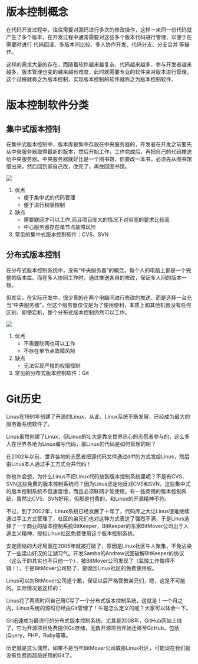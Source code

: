 # 版本控制概念

在代码开发过程中，往往需要对源码进行多次的修改操作，这样一来同一份代码就产生了多个版本，在开发过程中通常需要对这些多个版本代码进行管理，以便于在需要时进行 代码回滚、多版本间比较、多人协作开发、代码分支、分支合并 等操作。

这样的需求大量的存在，而随着软件越来越复杂、代码越来越多、参与开发者越来越多，版本管理也变的越来越有难度，此时就需要专业的软件来对版本进行管理，这个过程就称之为版本控制，实现版本控制的软件就称之为版本控制软件。



# 版本控制软件分类

## 集中式版本控制

在集中式版本控制中，版本库是集中存放在中央服务器的，开发者在开发之前要先从中央服务器取得最新的版本，然后开始工作，工作完成后，再把自己的代码推送给中央服务器。中央服务器就好比是一个图书馆，你要改一本书，必须先从图书馆借出来，然后回到家自己改，改完了，再放回图书馆。

![](https://note.youdao.com/yws/api/personal/file/C06CEA92B9DB4717BF6FA00F79626EB2?method=download&shareKey=c40fe819993478cbec939bfd54406ad6)

1. 优点
   - 便于集中式的代码管理
   - 便于进行权限控制
2. 缺点
   - 需要联网才可以工作,而且项目庞大的情况下对带宽的要求比较高
   - 中心服务器存在单节点故障风险
3. 常见的集中式版本控制软件：CVS、SVN



## 分布式版本控制

在分布式版本控制系统中，没有“中央服务器”的概念，每个人的电脑上都是一个完整的版本库。而在多人协同工作时，通过推送各自的修改，保证多人间的版本一致。

但其实，在实际开发中，很少真的在两个电脑间进行修改的推送，而是选择一台充当“中央服务器”，但这个服务器仅仅是为了使用便利，本质上和其他机器没有任何区别，即使宕机，整个分布式版本控制仍然可以工作。

![](https://note.youdao.com/yws/api/personal/file/9E568EB5F8DB4D17B5D03E4E8AC0A0CD?method=download&shareKey=71f39dbd5ecd43a9c0df3c6220121d00)

1. 优点
   - 不需要联网也可以工作
   - 不存在单节点故障风险
2. 缺点
   - 无法实现严格的权限控制
3. 常见的分布式版本控制软件：Git



# Git历史

Linus在1991年创建了开源的Linux，从此，Linux系统不断发展，已经成为最大的服务器系统软件了。

Linus虽然创建了Linux，但Linux的壮大是靠全世界热心的志愿者参与的，这么多人在世界各地为Linux编写代码，那Linux的代码是如何管理的呢？

在2002年以前，世界各地的志愿者把源代码文件通过diff的方式发给Linus，然后由Linus本人通过手工方式合并代码！

你也许会想，为什么Linus不把Linux代码放到版本控制系统里呢？不是有CVS、SVN这些免费的版本控制系统吗？因为Linus坚定地反对CVS和SVN，这些集中式的版本控制系统不但速度慢，而且必须联网才能使用。有一些商用的版本控制系统，虽然比CVS、SVN好用，但那是付费的，和Linux的开源精神不符。

不过，到了2002年，Linux系统已经发展了十年了，代码库之大让Linus很难继续通过手工方式管理了，社区的弟兄们也对这种方式表达了强烈不满，于是Linus选择了一个商业的版本控制系统BitKeeper，BitKeeper的东家BitMover公司出于人道主义精神，授权Linux社区免费使用这个版本控制系统。

安定团结的大好局面在2005年就被打破了，原因是Linux社区牛人聚集，不免沾染了一些梁山好汉的江湖习气。开发Samba的Andrew试图破解BitKeeper的协议（这么干的其实也不只他一个），被BitMover公司发现了（监控工作做得不错！），于是BitMover公司怒了，要收回Linux社区的免费使用权。

Linus可以向BitMover公司道个歉，保证以后严格管教弟兄们，嗯，这是不可能的。实际情况是这样的：

Linus花了两周时间自己用C写了一个分布式版本控制系统，这就是！一个月之内，Linux系统的源码已经由Git管理了！牛是怎么定义的呢？大家可以体会一下。

Git迅速成为最流行的分布式版本控制系统，尤其是2008年，GitHub网站上线了，它为开源项目免费提供Git存储，无数开源项目开始迁移至GitHub，包括jQuery，PHP，Ruby等等。

历史就是这么偶然，如果不是当年BitMover公司威胁Linux社区，可能现在我们就没有免费而超级好用的Git了。